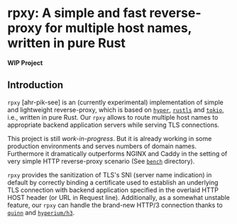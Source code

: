# rpxy: A simple and fast reverse-proxy for multiple host names, written in pure Rust

**WIP Project**

## Introduction

`rpxy` [ahr-pik-see] is an (currently experimental) implementation of simple and lightweight reverse-proxy, which is based on [`hyper`](https://github.com/hyperium/hyper), [`rustls`](https://github.com/rustls/rustls) and [`tokio`](https://github.com/tokio-rs/tokio), i.e., written in pure Rust. Our `rpxy` allows to route multiple host names to appropriate backend application servers while serving TLS connections.

This project is still *work-in-progress*. But it is already working in some production environments and serves numbers of domain names. Furthermore it dramatically outperforms NGINX and Caddy in the setting of very simple HTTP reverse-proxy scenario (See [`bench`](./bench/) directory).

 `rpxy` provides the sanitization of TLS's SNI (server name indication) in default by correctly binding a certificate used to establish an underlying TLS connection with backend application specified in the overlaid HTTP HOST header (or URL in Request line). Additionally, as a somewhat unstable feature, our `rpxy` can handle the brand-new HTTP/3 connection thanks to [`quinn`](https://github.com/quinn-rs/quinn) and [`hyperium/h3`](https://github.com/hyperium/h3).
